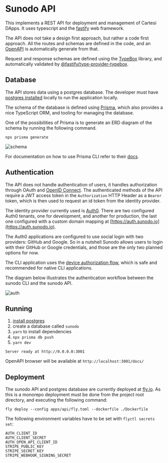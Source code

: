 # Sunodo API

This implements a REST API for deployment and management of Cartesi DApps. It uses typescript and the [fastify](https://fastify.io) web framework.

The API does not take a design first approach, but rather a code first approach. All the routes and schemas are defined in the code, and an [OpenAPI](https://www.openapis.org) is automatically generate from that.

Request and response schemas are defined using the [TypeBox](https://github.com/sinclairzx81/typebox) library, and automatically validated by [@fastify/type-provider-typebox](https://github.com/fastify/fastify-type-provider-typebox).

## Database

The API stores data using a postgres database. The developer must have [postgres installed](https://www.postgresql.org/download/) locally to run the application locally.

The schema of the database is defined using [Prisma](https://www.prisma.io), which also provides a nice TypeScript ORM, and tooling for managing the database.

One of the possibilities of Prisma is to generate an ERD diagram of the schema by running the following command.

```shell
npx prisma generate
```

![schema](prisma/ERD.svg)

For documentation on how to use Prisma CLI refer to their [docs](https://www.prisma.io/docs/reference/api-reference/command-reference).

## Authentication

The API does not handle authentication of users, it handles authorization through OAuth and [OpenID Connect](https://openid.net/connect/). The authenticated methods of the API require a JWT access token in the `Authorization` HTTP Header as a `Bearer` token, which is then used to request an id token from the identity provider.

The identity provider currently used is [Auth0](https://auth0.com). There are two configured Auth0 tenants, one for development, and another for production, the last one configured with a custom domain mapping at [https://auth.sunodo.io](https://auth.sunodo.io).

The Auth0 applications are configured to use social login with two providers: GitHub and Google. So in a nutshell Sunodo allows users to login with their GitHub or Google credentials, and those are the only two planned options for now.

The CLI application uses the [device authorization flow](https://auth0.com/docs/get-started/authentication-and-authorization-flow/device-authorization-flow), which is safe and recommended for native CLI applications.

The diagram below illustrates the authentication workflow between the sunodo CLI and the sunodo API.

![auth](../../auth.jpg)

## Running

1. [install postgres](https://www.postgresql.org/download/)
2. create a database called `sunodo`
3. `yarn` to install dependencies
4. `npx prisma db push`
5. `yarn dev`

```shell
Server ready at http://0.0.0.0:3001
```

OpenAPI browser will be available at `http://localhost:3001/docs/`

## Deployment

The sunodo API and postgres database are currently deployed at [fly.io](http://fly.io/).
As this is a monorepo deployment must be done from the project root directory, and executing the following command:

```shell
fly deploy --config apps/api/fly.toml --dockerfile ./Dockerfile
```

The following environment variables have to be set with `flyctl secrets set`:

```shell
AUTH_CLIENT_ID
AUTH_CLIENT_SECRET
AUTH_OPEN_API_CLIENT_ID
STRIPE_PUBLIC_KEY
STRIPE_SECRET_KEY
STRIPE_WEBHOOK_SIGNING_SECRET
```
